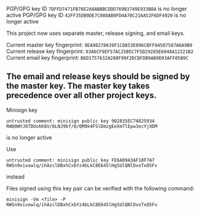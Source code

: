 PGP/GPG key ID `7DFFD7471FB76E2A8ABBBCDDD769B3749E933B8A` is no longer active
PGP/GPG key ID `42FF35DB9DE7C088AB0FD4A70C216A52F6DF4920` is no longer active

This project now uses separate master, release signing, and email keys.

Current master key fingerprint: `9EA98278639F1CD853E096CBFF94507587A6A9B9`
Current release key fingerprint: `83A6CF9EF57AC25B5C7F5D29285E6048A12321B2`
Current email key fingerprint: `B6D1757632A280F99F2DCBFDB9AB9D93AFF05B9C`

The email and release keys should be signed by the master key.
The master key takes precedence over all other project keys.
------------------------------------------------------------------------------------
Minisign key
```
untrusted comment: minisign public key 902835EC74825934
RWQ0WYJ07DUokK8V/6LNJ9bf/O/QM9k4FSlDmzgEeXm7lEpw3ecYjXDM
```
is no longer active

Use
```
untrusted comment: minisign public key FE6A09A3AF18F7A7
RWSn9xivowlq/ihAzclDBxhCxbYz4bLkC8E645lHgSUlQNlDvoTxO5Fv
```
instead

Files signed using this key pair can be verified with the following command:

```
minisign -Vm <file> -P RWSn9xivowlq/ihAzclDBxhCxbYz4bLkC8E645lHgSUlQNlDvoTxO5Fv
```
